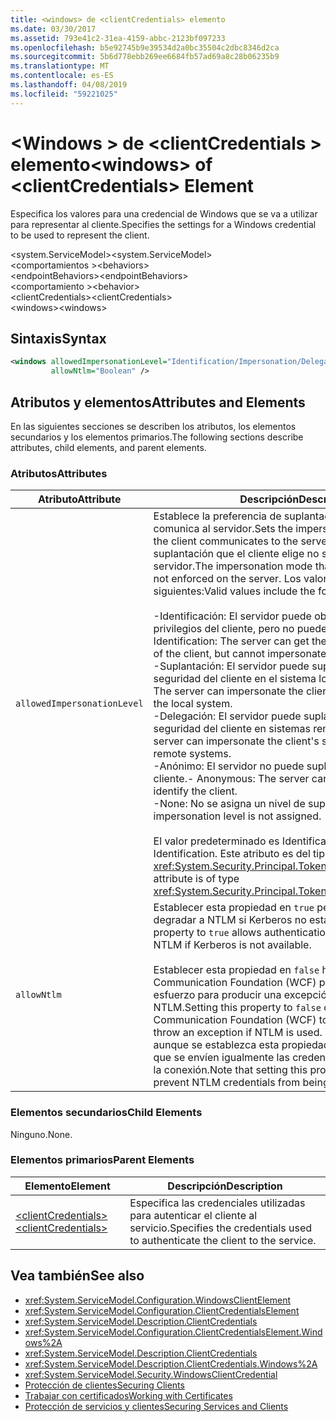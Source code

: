 ```yaml
---
title: <windows> de <clientCredentials> elemento
ms.date: 03/30/2017
ms.assetid: 793e41c2-31ea-4159-abbc-2123bf097233
ms.openlocfilehash: b5e92745b9e39534d2a0bc35504c2dbc8346d2ca
ms.sourcegitcommit: 5b6d778ebb269ee6684fb57ad69a8c28b06235b9
ms.translationtype: MT
ms.contentlocale: es-ES
ms.lasthandoff: 04/08/2019
ms.locfileid: "59221025"
---
```

# <a name="windows-of-clientcredentials-element"></a><span data-ttu-id="d7dd9-102">\<Windows > de \<clientCredentials > elemento</span><span class="sxs-lookup"><span data-stu-id="d7dd9-102">\<windows> of \<clientCredentials> Element</span></span>
<span data-ttu-id="d7dd9-103">Especifica los valores para una credencial de Windows que se va a utilizar para representar al cliente.</span><span class="sxs-lookup"><span data-stu-id="d7dd9-103">Specifies the settings for a Windows credential to be used to represent the client.</span></span>  
  
 <span data-ttu-id="d7dd9-104">\<system.ServiceModel></span><span class="sxs-lookup"><span data-stu-id="d7dd9-104">\<system.ServiceModel></span></span>  
<span data-ttu-id="d7dd9-105">\<comportamientos ></span><span class="sxs-lookup"><span data-stu-id="d7dd9-105">\<behaviors></span></span>  
<span data-ttu-id="d7dd9-106">\<endpointBehaviors></span><span class="sxs-lookup"><span data-stu-id="d7dd9-106">\<endpointBehaviors></span></span>  
<span data-ttu-id="d7dd9-107">\<comportamiento ></span><span class="sxs-lookup"><span data-stu-id="d7dd9-107">\<behavior></span></span>  
<span data-ttu-id="d7dd9-108">\<clientCredentials></span><span class="sxs-lookup"><span data-stu-id="d7dd9-108">\<clientCredentials></span></span>  
<span data-ttu-id="d7dd9-109">\<windows></span><span class="sxs-lookup"><span data-stu-id="d7dd9-109">\<windows></span></span>  
  
## <a name="syntax"></a><span data-ttu-id="d7dd9-110">Sintaxis</span><span class="sxs-lookup"><span data-stu-id="d7dd9-110">Syntax</span></span>  
  
```xml  
<windows allowedImpersonationLevel="Identification/Impersonation/Delegation/Anonymous/None"
         allowNtlm="Boolean" />
```  
  
## <a name="attributes-and-elements"></a><span data-ttu-id="d7dd9-111">Atributos y elementos</span><span class="sxs-lookup"><span data-stu-id="d7dd9-111">Attributes and Elements</span></span>  
 <span data-ttu-id="d7dd9-112">En las siguientes secciones se describen los atributos, los elementos secundarios y los elementos primarios.</span><span class="sxs-lookup"><span data-stu-id="d7dd9-112">The following sections describe attributes, child elements, and parent elements.</span></span>  
  
### <a name="attributes"></a><span data-ttu-id="d7dd9-113">Atributos</span><span class="sxs-lookup"><span data-stu-id="d7dd9-113">Attributes</span></span>  
  
|<span data-ttu-id="d7dd9-114">Atributo</span><span class="sxs-lookup"><span data-stu-id="d7dd9-114">Attribute</span></span>|<span data-ttu-id="d7dd9-115">Descripción</span><span class="sxs-lookup"><span data-stu-id="d7dd9-115">Description</span></span>|  
|---------------|-----------------|  
|`allowedImpersonationLevel`|<span data-ttu-id="d7dd9-116">Establece la preferencia de suplantación que el cliente comunica al servidor.</span><span class="sxs-lookup"><span data-stu-id="d7dd9-116">Sets the impersonation preference that the client communicates to the server.</span></span> <span data-ttu-id="d7dd9-117">El modo de suplantación que el cliente elige no se exige en el servidor.</span><span class="sxs-lookup"><span data-stu-id="d7dd9-117">The impersonation mode that the client selects is not enforced on the server.</span></span> <span data-ttu-id="d7dd9-118">Los valores válidos son los siguientes:</span><span class="sxs-lookup"><span data-stu-id="d7dd9-118">Valid values include the following:</span></span><br /><br /> <span data-ttu-id="d7dd9-119">-Identificación: El servidor puede obtener la identidad y los privilegios del cliente, pero no puede suplantar al cliente.</span><span class="sxs-lookup"><span data-stu-id="d7dd9-119">-   Identification: The server can get the identity and privileges of the client, but cannot impersonate the client.</span></span><br /><span data-ttu-id="d7dd9-120">-Suplantación: El servidor puede suplantar el contexto de seguridad del cliente en el sistema local.</span><span class="sxs-lookup"><span data-stu-id="d7dd9-120">-   Impersonation: The server can impersonate the client's security context on the local system.</span></span><br /><span data-ttu-id="d7dd9-121">-Delegación: El servidor puede suplantar el contexto de seguridad del cliente en sistemas remotos.</span><span class="sxs-lookup"><span data-stu-id="d7dd9-121">-   Delegation: The server can impersonate the client's security context on remote systems.</span></span><br /><span data-ttu-id="d7dd9-122">-Anónimo: El servidor no puede suplantar o identificar al cliente.</span><span class="sxs-lookup"><span data-stu-id="d7dd9-122">-   Anonymous: The server cannot impersonate or identify the client.</span></span><br /><span data-ttu-id="d7dd9-123">-None: No se asigna un nivel de suplantación.</span><span class="sxs-lookup"><span data-stu-id="d7dd9-123">-   None: An impersonation level is not assigned.</span></span><br /><br /> <span data-ttu-id="d7dd9-124">El valor predeterminado es Identification.</span><span class="sxs-lookup"><span data-stu-id="d7dd9-124">The default is Identification.</span></span> <span data-ttu-id="d7dd9-125">Este atributo es del tipo <xref:System.Security.Principal.TokenImpersonationLevel>.</span><span class="sxs-lookup"><span data-stu-id="d7dd9-125">This attribute is of type <xref:System.Security.Principal.TokenImpersonationLevel>.</span></span>|  
|`allowNtlm`|<span data-ttu-id="d7dd9-126">Establecer esta propiedad en `true` permite a la autenticación degradar a NTLM si Kerberos no está disponible.</span><span class="sxs-lookup"><span data-stu-id="d7dd9-126">Setting this property to `true` allows authentication to downgrade to NTLM if Kerberos is not available.</span></span><br /><br /> <span data-ttu-id="d7dd9-127">Establecer esta propiedad en `false` hace que Windows Communication Foundation (WCF) para realizar un mayor esfuerzo para producir una excepción si se utiliza NTLM.</span><span class="sxs-lookup"><span data-stu-id="d7dd9-127">Setting this property to `false` causes Windows Communication Foundation (WCF) to make a best-effort to throw an exception if NTLM is used.</span></span> <span data-ttu-id="d7dd9-128">Tenga en cuenta que, aunque se establezca esta propiedad en `false`, es posible que se envíen igualmente las credenciales NTLM a través de la conexión.</span><span class="sxs-lookup"><span data-stu-id="d7dd9-128">Note that setting this property to `false` may not prevent NTLM credentials from being sent over the wire.</span></span>|  
  
### <a name="child-elements"></a><span data-ttu-id="d7dd9-129">Elementos secundarios</span><span class="sxs-lookup"><span data-stu-id="d7dd9-129">Child Elements</span></span>  
 <span data-ttu-id="d7dd9-130">Ninguno.</span><span class="sxs-lookup"><span data-stu-id="d7dd9-130">None.</span></span>  
  
### <a name="parent-elements"></a><span data-ttu-id="d7dd9-131">Elementos primarios</span><span class="sxs-lookup"><span data-stu-id="d7dd9-131">Parent Elements</span></span>  
  
|<span data-ttu-id="d7dd9-132">Elemento</span><span class="sxs-lookup"><span data-stu-id="d7dd9-132">Element</span></span>|<span data-ttu-id="d7dd9-133">Descripción</span><span class="sxs-lookup"><span data-stu-id="d7dd9-133">Description</span></span>|  
|-------------|-----------------|  
|[<span data-ttu-id="d7dd9-134">\<clientCredentials></span><span class="sxs-lookup"><span data-stu-id="d7dd9-134">\<clientCredentials></span></span>](../../../../../docs/framework/configure-apps/file-schema/wcf/clientcredentials.md)|<span data-ttu-id="d7dd9-135">Especifica las credenciales utilizadas para autenticar el cliente al servicio.</span><span class="sxs-lookup"><span data-stu-id="d7dd9-135">Specifies the credentials used to authenticate the client to the service.</span></span>|  
  
## <a name="see-also"></a><span data-ttu-id="d7dd9-136">Vea también</span><span class="sxs-lookup"><span data-stu-id="d7dd9-136">See also</span></span>

- <xref:System.ServiceModel.Configuration.WindowsClientElement>
- <xref:System.ServiceModel.Configuration.ClientCredentialsElement>
- <xref:System.ServiceModel.Description.ClientCredentials>
- <xref:System.ServiceModel.Configuration.ClientCredentialsElement.Windows%2A>
- <xref:System.ServiceModel.Description.ClientCredentials>
- <xref:System.ServiceModel.Description.ClientCredentials.Windows%2A>
- <xref:System.ServiceModel.Security.WindowsClientCredential>
- [<span data-ttu-id="d7dd9-137">Protección de clientes</span><span class="sxs-lookup"><span data-stu-id="d7dd9-137">Securing Clients</span></span>](../../../../../docs/framework/wcf/securing-clients.md)
- [<span data-ttu-id="d7dd9-138">Trabajar con certificados</span><span class="sxs-lookup"><span data-stu-id="d7dd9-138">Working with Certificates</span></span>](../../../../../docs/framework/wcf/feature-details/working-with-certificates.md)
- [<span data-ttu-id="d7dd9-139">Protección de servicios y clientes</span><span class="sxs-lookup"><span data-stu-id="d7dd9-139">Securing Services and Clients</span></span>](../../../../../docs/framework/wcf/feature-details/securing-services-and-clients.md)
